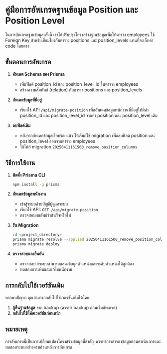 # คู่มือการอัพเกรดฐานข้อมูล Position และ Position Level

ในการอัพเกรดฐานข้อมูลครั้งนี้ เราได้ปรับปรุงโครงสร้างฐานข้อมูลเพื่อให้ตาราง employees ใช้ Foreign Key สำหรับเชื่อมโยงกับตาราง positions และ position_levels แทนที่จะเก็บค่า code โดยตรง

## ขั้นตอนการอัพเกรด

1. **อัพเดต Schema ของ Prisma**
   - เพิ่มฟิลด์ position_id และ position_level_id ในตาราง employees
   - สร้างความสัมพันธ์ (relation) กับตาราง positions และ position_levels

2. **อัพเดตข้อมูลที่มีอยู่**
   - เรียกใช้ API `/api/migrate-position` เพื่ออัพเดตข้อมูลพนักงานที่มีอยู่ให้มีค่า position_id และ position_level_id จากค่า position และ position_level เดิม

3. **ลบฟิลด์เดิม**
   - หลังจากอัพเดตข้อมูลเรียบร้อยแล้ว ให้เรียกใช้ migration เพื่อลบฟิลด์ position และ position_level ออกจากตาราง employees
   - ใช้ไฟล์ migration `20250411161500_remove_position_columns`

## วิธีการใช้งาน

1. **ติดตั้ง Prisma CLI**
   ```bash
   npm install -g prisma
   ```

2. **อัพเดตข้อมูลพนักงาน**
   - เข้าสู่ระบบด้วยบัญชีผู้ดูแลระบบ
   - เรียกใช้ API: `GET /api/migrate-position`
   - ตรวจสอบผลลัพธ์ว่าสำเร็จหรือไม่

3. **รัน Migration**
   ```bash
   cd <project_directory>
   prisma migrate resolve --applied 20250411161500_remove_position_columns
   prisma migrate deploy
   ```

4. **ตรวจสอบและยืนยัน**
   - ตรวจสอบว่าระบบสามารถแสดงข้อมูลตำแหน่งและระดับตำแหน่งได้ถูกต้อง
   - ทดสอบการเพิ่มและแก้ไขพนักงาน

## การกลับไปใช้เวอร์ชันเดิม

หากพบปัญหา คุณสามารถกลับไปใช้เวอร์ชันเดิมได้โดย:

1. **กู้คืนฐานข้อมูล** จาก backup (ควรทำ backup ก่อนเริ่มอัพเกรด)
2. **กลับไปใช้โค้ดเวอร์ชันก่อนหน้า**

## หมายเหตุ

การอัพเกรดนี้เป็นการเปลี่ยนแปลงโครงสร้างข้อมูลที่สำคัญ ควรทำการสำรองข้อมูลก่อนดำเนินการและทดสอบระบบอย่างครบถ้วนหลังการอัพเกรด 